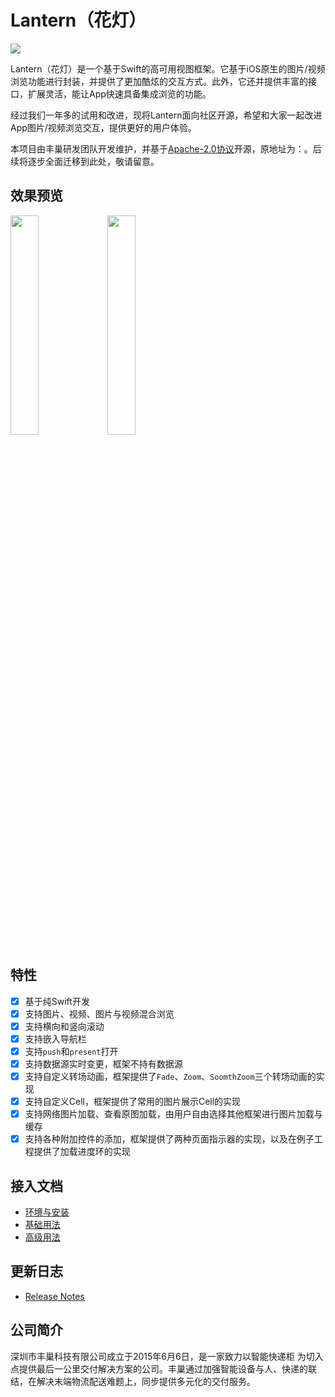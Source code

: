 # Lantern（花灯）

![](https://github.com/fcbox/Lantern/raw/master/Assets/Banner.png)


Lantern（花灯）是一个基于Swift的高可用视图框架。它基于iOS原生的图片/视频浏览功能进行封装，并提供了更加酷炫的交互方式。此外，它还并提供丰富的接口，扩展灵活，能让App快速具备集成浏览的功能。

经过我们一年多的试用和改进，现将Lantern面向社区开源，希望和大家一起改进App图片/视频浏览交互，提供更好的用户体验。

本项目由丰巢研发团队开发维护，并基于[Apache-2.0协议](http://www.apache.org/licenses/LICENSE-2.0)开源，原地址为：。后续将逐步全面迁移到此处，敬请留意。


## 效果预览

<div>
	<img src="https://github.com/fcbox/Lantern/raw/master/Assets/Home.gif" width = "30%" div/>
	<img src="https://github.com/fcbox/Lantern/raw/master/Assets/Show.gif" width = "30%" div/>
</div>

## 特性

- [x] 基于纯Swift开发
- [x] 支持图片、视频、图片与视频混合浏览
- [x] 支持横向和竖向滚动
- [x] 支持嵌入导航栏
- [x] 支持`push`和`present`打开
- [x] 支持数据源实时变更，框架不持有数据源
- [x] 支持自定义转场动画，框架提供了`Fade`、`Zoom`、`SoomthZoom`三个转场动画的实现
- [x] 支持自定义Cell，框架提供了常用的图片展示Cell的实现
- [x] 支持网络图片加载、查看原图加载，由用户自由选择其他框架进行图片加载与缓存
- [x] 支持各种附加控件的添加，框架提供了两种页面指示器的实现，以及在例子工程提供了加载进度环的实现

## 接入文档

- [环境与安装](环境与安装.md)
- [基础用法](基础用法.md)
- [高级用法](高级用法.md)

## 更新日志

- [Release Notes](ReleaseNotes.md)

## 公司简介

深圳市丰巢科技有限公司成立于2015年6月6日，是一家致力以智能快递柜 
为切入点提供最后一公里交付解决方案的公司。丰巢通过加强智能设备与人、快递的联结，在解决末端物流配送难题上，同步提供多元化的交付服务。 
